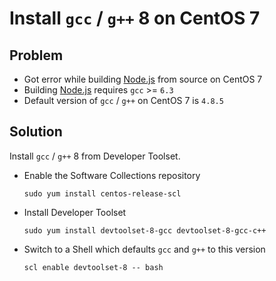 # Install `gcc` / `g++` 8 on CentOS 7

## Problem
* Got error while building [Node.js](https://nodejs.org) from source on CentOS 7
* Building [Node.js](https://nodejs.org) requires `gcc` >= `6.3`
* Default version of `gcc` / `g++` on CentOS 7 is `4.8.5`

## Solution

Install `gcc` / `g++` 8 from Developer Toolset.

* Enable the Software Collections repository
   
      sudo yum install centos-release-scl

* Install Developer Toolset

      sudo yum install devtoolset-8-gcc devtoolset-8-gcc-c++

* Switch to a Shell which defaults `gcc` and `g++` to this version
  
      scl enable devtoolset-8 -- bash

